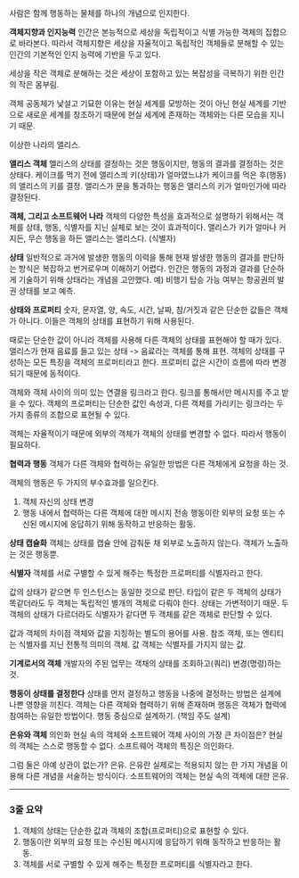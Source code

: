 
사람은 함께 행동하는 물체를 하나의 개념으로 인지한다.

**객체지향과 인지능력**
인간은 본능적으로 세상을 독립적이고 식별 가능한 객체의 집합으로 바라본다.
따라서 객체지향은 세상을 자율적이고 독립적인 객체들로 분해할 수 있는 인간의 기본적인 인지 능력에 기반을 두고 있다.

세상을 작은 객체로 분해하는 것은 세상이 포함하고 있는 복잡성을 극복하기 위한 인간의 작은 몸부림. 

객체 공동체가 낯설고 기묘한 이유는 현실 세계를 모방하는 것이 아닌 현실 세계를 기반으로 새로운 세계를 창조하기 때문에 현실 세계에 존재하는 객체와는 다른 모습을 지니기 때문.

이상한 나라의 앨리스.

**앨리스 객체**
앨리스의 상태를 결정하는 것은 행동이지만,
행동의 결과를 결정하는 것은 상태다.
케이크를 먹기 전에 앨리스킈 키(상태)가 얼마였느냐가 케이크를 먹은 후(행동)의 앨리스의 키를 결정.
앨리스가 문을 통과하는 행동은 앨리스의 키가 얼마인가에 따라 결정된다.

**객체, 그리고 소프트웨어 나라**
객체의 다양한 특성을 효과적으로 설명하기 위해서는 객체를 상태, 행동, 식별자를 지닌 실체로 보는 것이 효과적이다.
앨리스가 키가 얼마나 커지든, 무슨 행동을 하든 앨리스는 앨리스다. (식별자)

**상태**
일반적으로 과거에 발생한 행동의 이력을 통해 현재 발생한 행동의 결과를 판단하는 방식은 복잡하고 번거로우며 이해하기 어렵다.
인간은 행동의 과정과 결과를 단순하게 기술하기 위해 상태라는 개념을 고안했다. 예) 비행기 탑승 가능 여부는 항공권의 발권 상태를 보고 예측.

**상태와 프로퍼티**
숫자, 문자열, 양, 속도, 시간, 날짜, 참/거짓과 같은 단순한 값들은 객채가 아니다. 이들은 객체의 상태를 표현하기 위해 사용된다.

때로는 단순한 값이 아니라 객체를 사용해 다른 객체의 상태를 표현해야 할 때가 있다. 앨리스가 현재 음료를 들고 있는 상태 -> 음료라는 객체를 통해 표현.
객체의 상태를 구성하는 모든 특징을 객체의 프로퍼티라고 한다.
프로퍼티 값은 시간이 흐름에 따라 변경되기 때문에 동적이다.

객체와 객체 사이의 의미 있는 연결을 링크라고 한다. 링크를 통해서만 메시지를 주고 받을 수 있다. 
객체의 프로퍼티는 단순한 값인 속성과, 다른 객체를 가리키는 링크라는 두 가지 종류의 조합으로 표현될 수 있다. 

객체는 자율적이기 때문에 외부의 객체가 객체의 상태를 변경할 수 없다. 따라서 행동이 필요하다.

**협력과 행동**
객체가 다른 객체와 협력하는 유일한 방법은 다른 객체에게 요청을 하는 것.

객체의 행동은 두 가지의 부수효과를 일으킨다. 
1. 객체 자신의 상태 변경
2. 행동 내에서 협력하는 다른 객체에 대한 메시지 전송
행동이란 외부의 요청 또는 수신된 메시지에 응답하기 위해 동작하고 반응하는 활동.

**상태 캡슐화**
객체는 상태를 캡슐 안에 감춰둔 채 외부로 노출하지 않는다. 객체가 노출하는 것은 행동뿐.

**식별자**
객체를 서로 구별할 수 있게 해주는 특정한 프로퍼티를 식별자라고 한다.

값의 상태가 같으면 두 인스턴스는 동일한 것으로 판단.
타입이 같은 두 객체의 상태가 똑같더라도 두 객체는 독립적인 별개의 객체로 다뤄야 한다. 상태는 가변적이기 때문.
두 객체의 상태가 다르더라도 식별자가 같다면 두 객체를 같은 객체로 판단할 수 있다. 

값과 객체의 차이점
객체와 값을 지칭하는 별도의 용어를 사용.
참조 객체, 또는 엔티티는 식별자를 지닌 전통적 의미의 객체.
값 객체는 식별자를 가지지 않는 값.

**기계로서의 객체**
개발자의 주된 업무는 객채의 상태를 조회하고(쿼리) 변경(명령)하는 것.

**행동이 상태를 결정한다**
상태를 먼저 결정하고 행동을 나중에 결정하는 방법은 설계에 나쁜 영향을 끼친다. 
객체는 다른 객체와 협력하기 위해 존재하며 행동은 객체가 협력에 참여하는 유일한 방법이다. 행동 중심으로 설계하기. (책임 주도 설계)

**은유와 객체**
의인화
현실 속의 객체와 소프트웨어 객체 사이의 가장 큰 차이점은?
현실의 객체는 스스로 행동할 수 없다.
소프트웨어 객체의 특징은 의인화다.

그럼 둘은 아예 상관이 없는가? 은유.
은유란 실제로는 적용되지 않는 한 가지 개념을 이용해 다른 개념을 서술하는 방식이다.
소프트웨어의 객체는 현실 속의 객체에 대한 은유.





---
### 3줄 요약
1. 객체의 상태는 단순한 값과 객체의 조합(프로퍼티)으로 표현할 수 있다. 
2. 행동이란 외부의 요청 또는 수신된 메시지에 응답하기 위해 동작하고 반응하는 활동.
3. 객체를 서로 구별할 수 있게 해주는 특정한 프로퍼티를 식별자라고 한다.

